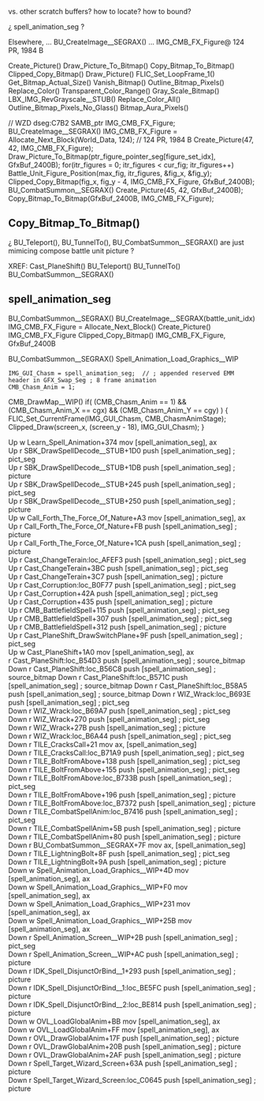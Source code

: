 
vs. other scratch buffers?
how to locate?
how to bound?

¿ spell_animation_seg ?



Elsewhere, ...
BU_CreateImage__SEGRAX() ... IMG_CMB_FX_Figure@  124 PR, 1984 B



Create_Picture()
Draw_Picture_To_Bitmap()
Copy_Bitmap_To_Bitmap()
Clipped_Copy_Bitmap()
Draw_Picture()
FLIC_Set_LoopFrame_1()
Get_Bitmap_Actual_Size()
Vanish_Bitmap()
Outline_Bitmap_Pixels()
Replace_Color()
Transparent_Color_Range()
Gray_Scale_Bitmap()
LBX_IMG_RevGrayscale__STUB()
Replace_Color_All()
Outline_Bitmap_Pixels_No_Glass()
Bitmap_Aura_Pixels()


// WZD dseg:C7B2
SAMB_ptr IMG_CMB_FX_Figure;
BU_CreateImage__SEGRAX()
    IMG_CMB_FX_Figure = Allocate_Next_Block(World_Data, 124);  // 124 PR, 1984 B
    Create_Picture(47, 42, IMG_CMB_FX_Figure);
    Draw_Picture_To_Bitmap(ptr_figure_pointer_seg[figure_set_idx], GfxBuf_2400B);
    for(itr_figures = 0; itr_figures < cur_fig; itr_figures++)
        Battle_Unit_Figure_Position(max_fig, itr_figures, &fig_x, &fig_y);
        Clipped_Copy_Bitmap(fig_x, fig_y - 4, IMG_CMB_FX_Figure, GfxBuf_2400B);
BU_CombatSummon__SEGRAX()
    Create_Picture(45, 42, GfxBuf_2400B);
    Copy_Bitmap_To_Bitmap(GfxBuf_2400B, IMG_CMB_FX_Figure);



## Copy_Bitmap_To_Bitmap()

¿ BU_Teleport(), BU_TunnelTo(), BU_CombatSummon__SEGRAX() are just mimicing compose battle unit picture ?

XREF:
    Cast_PlaneShift()
    BU_Teleport()
    BU_TunnelTo()
    BU_CombatSummon__SEGRAX()


## spell_animation_seg

BU_CombatSummon__SEGRAX()
    BU_CreateImage__SEGRAX(battle_unit_idx)
        IMG_CMB_FX_Figure = Allocate_Next_Block()
        Create_Picture()  IMG_CMB_FX_Figure
        Clipped_Copy_Bitmap()  IMG_CMB_FX_Figure, GfxBuf_2400B




BU_CombatSummon__SEGRAX()
Spell_Animation_Load_Graphics__WIP

    IMG_GUI_Chasm = spell_animation_seg;  // ; appended reserved EMM header in GFX_Swap_Seg ; 8 frame animation
    CMB_Chasm_Anim = 1;
CMB_DrawMap__WIP()
    if(
        (CMB_Chasm_Anim == 1)
        &&
        (CMB_Chasm_Anim_X == cgx)
        &&
        (CMB_Chasm_Anim_Y == cgy)
    )
    {
        FLIC_Set_CurrentFrame(IMG_GUI_Chasm, CMB_ChasmAnimStage);
        Clipped_Draw(screen_x, (screen_y - 18), IMG_GUI_Chasm);
    }



Up   w Learn_Spell_Animation+374              mov     [spell_animation_seg], ax                      
Up   r SBK_DrawSpellDecode__STUB+1D0          push    [spell_animation_seg]           ; pict_seg     
Up   r SBK_DrawSpellDecode__STUB+1DB          push    [spell_animation_seg]           ; picture      
Up   r SBK_DrawSpellDecode__STUB+245          push    [spell_animation_seg]           ; pict_seg     
Up   r SBK_DrawSpellDecode__STUB+250          push    [spell_animation_seg]           ; picture      
Up   w Call_Forth_The_Force_Of_Nature+A3      mov     [spell_animation_seg], ax                      
Up   r Call_Forth_The_Force_Of_Nature+FB      push    [spell_animation_seg]           ; picture      
Up   r Call_Forth_The_Force_Of_Nature+1CA     push    [spell_animation_seg]           ; picture      
Up   r Cast_ChangeTerain:loc_AFEF3            push    [spell_animation_seg]           ; pict_seg     
Up   r Cast_ChangeTerain+3BC                  push    [spell_animation_seg]           ; pict_seg     
Up   r Cast_ChangeTerain+3C7                  push    [spell_animation_seg]           ; picture      
Up   r Cast_Corruption:loc_B0F77              push    [spell_animation_seg]           ; pict_seg     
Up   r Cast_Corruption+42A                    push    [spell_animation_seg]           ; pict_seg     
Up   r Cast_Corruption+435                    push    [spell_animation_seg]           ; picture      
Up   r CMB_BattlefieldSpell+115               push    [spell_animation_seg]           ; pict_seg     
Up   r CMB_BattlefieldSpell+307               push    [spell_animation_seg]           ; pict_seg     
Up   r CMB_BattlefieldSpell+312               push    [spell_animation_seg]           ; picture      
Up   r Cast_PlaneShift_DrawSwitchPlane+9F     push    [spell_animation_seg]           ; pict_seg     
Up   w Cast_PlaneShift+1A0                    mov     [spell_animation_seg], ax                      
     r Cast_PlaneShift:loc_B54D3              push    [spell_animation_seg]           ; source_bitmap
Down r Cast_PlaneShift:loc_B56C8              push    [spell_animation_seg]           ; source_bitmap
Down r Cast_PlaneShift:loc_B571C              push    [spell_animation_seg]           ; source_bitmap
Down r Cast_PlaneShift:loc_B58A5              push    [spell_animation_seg]           ; source_bitmap
Down r WIZ_Wrack:loc_B693E                    push    [spell_animation_seg]           ; pict_seg     
Down r WIZ_Wrack:loc_B69A7                    push    [spell_animation_seg]           ; pict_seg     
Down r WIZ_Wrack+270                          push    [spell_animation_seg]           ; pict_seg     
Down r WIZ_Wrack+27B                          push    [spell_animation_seg]           ; picture      
Down r WIZ_Wrack:loc_B6A44                    push    [spell_animation_seg]           ; pict_seg     
Down r TILE_CracksCall+21                     mov     ax, [spell_animation_seg]                      
Down r TILE_CracksCall:loc_B71A9              push    [spell_animation_seg]           ; pict_seg     
Down r TILE_BoltFromAbove+138                 push    [spell_animation_seg]           ; pict_seg     
Down r TILE_BoltFromAbove+155                 push    [spell_animation_seg]           ; pict_seg     
Down r TILE_BoltFromAbove:loc_B733B           push    [spell_animation_seg]           ; pict_seg     
Down r TILE_BoltFromAbove+196                 push    [spell_animation_seg]           ; picture      
Down r TILE_BoltFromAbove:loc_B7372           push    [spell_animation_seg]           ; picture      
Down r TILE_CombatSpellAnim:loc_B7416         push    [spell_animation_seg]           ; pict_seg     
Down r TILE_CombatSpellAnim+5B                push    [spell_animation_seg]           ; picture      
Down r TILE_CombatSpellAnim+80                push    [spell_animation_seg]           ; picture      
Down r BU_CombatSummon__SEGRAX+7F             mov     ax, [spell_animation_seg]                      
Down r TILE_LightningBolt+8F                  push    [spell_animation_seg]           ; pict_seg     
Down r TILE_LightningBolt+9A                  push    [spell_animation_seg]           ; picture      
Down w Spell_Animation_Load_Graphics__WIP+4D  mov     [spell_animation_seg], ax                      
Down w Spell_Animation_Load_Graphics__WIP+F0  mov     [spell_animation_seg], ax                      
Down w Spell_Animation_Load_Graphics__WIP+231 mov     [spell_animation_seg], ax                      
Down w Spell_Animation_Load_Graphics__WIP+25B mov     [spell_animation_seg], ax                      
Down r Spell_Animation_Screen__WIP+2B         push    [spell_animation_seg]           ; pict_seg     
Down r Spell_Animation_Screen__WIP+AC         push    [spell_animation_seg]           ; picture      
Down r IDK_Spell_DisjunctOrBind__1+293        push    [spell_animation_seg]           ; picture      
Down r IDK_Spell_DisjunctOrBind__1:loc_BE5FC  push    [spell_animation_seg]           ; picture      
Down r IDK_Spell_DisjunctOrBind__2:loc_BE814  push    [spell_animation_seg]           ; picture      
Down w OVL_LoadGlobalAnim+BB                  mov     [spell_animation_seg], ax                      
Down w OVL_LoadGlobalAnim+FF                  mov     [spell_animation_seg], ax                      
Down r OVL_DrawGlobalAnim+17F                 push    [spell_animation_seg]           ; picture      
Down r OVL_DrawGlobalAnim+20B                 push    [spell_animation_seg]           ; picture      
Down r OVL_DrawGlobalAnim+2AF                 push    [spell_animation_seg]           ; picture      
Down r Spell_Target_Wizard_Screen+63A         push    [spell_animation_seg]           ; picture      
Down r Spell_Target_Wizard_Screen:loc_C0645   push    [spell_animation_seg]           ; picture      
